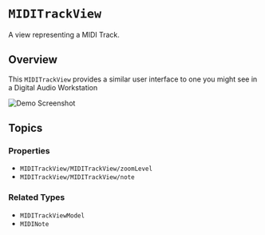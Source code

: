 # ``MIDITrackView``

A view representing a MIDI Track.

## Overview

This ``MIDITrackView`` provides a similar user interface to one you might see in a Digital Audio Workstation

![Demo Screenshot](demo)

## Topics

### Properties
- ``MIDITrackView/MIDITrackView/zoomLevel``
- ``MIDITrackView/MIDITrackView/note``

### Related Types
- ``MIDITrackViewModel``
- ``MIDINote``
